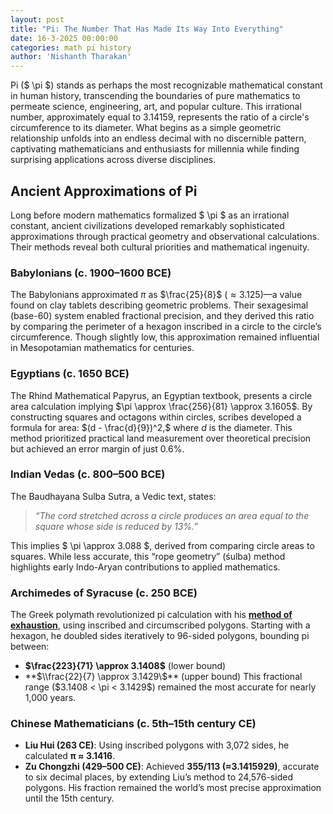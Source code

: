 ```yaml
---
layout: post
title: "Pi: The Number That Has Made Its Way Into Everything"
date: 16-3-2025 00:00:00
categories: math pi history
author: 'Nishanth Tharakan'
---
```


<script type="text/x-mathjax-config">
  MathJax.Hub.Config({
    tex2jax: {
      inlineMath: [ ['$','$'], ["\$$","\$$"] ],
      processEscapes: true
    }
  });
</script>

<script type="text/javascript" charset="utf-8" 
src="https://cdn.mathjax.org/mathjax/latest/MathJax.js?config=TeX-AMS-MML_HTMLorMML,
https://vincenttam.github.io/javascripts/MathJaxLocal.js"></script>

Pi ($ \pi $) stands as perhaps the most recognizable mathematical constant in human history, transcending the boundaries of pure mathematics to permeate science, engineering, art, and popular culture. This irrational number, approximately equal to 3.14159, represents the ratio of a circle's circumference to its diameter. What begins as a simple geometric relationship unfolds into an endless decimal with no discernible pattern, captivating mathematicians and enthusiasts for millennia while finding surprising applications across diverse disciplines.

## Ancient Approximations of Pi  

Long before modern mathematics formalized $ \pi $ as an irrational constant, ancient civilizations developed remarkably sophisticated approximations through practical geometry and observational calculations. Their methods reveal both cultural priorities and mathematical ingenuity.  

### **Babylonians (c. 1900–1600 BCE)**  
The Babylonians approximated $\pi$ as $\frac{25}{8}$ ($\approx3.125$)—a value found on clay tablets describing geometric problems. Their sexagesimal (base-60) system enabled fractional precision, and they derived this ratio by comparing the perimeter of a hexagon inscribed in a circle to the circle’s circumference. Though slightly low, this approximation remained influential in Mesopotamian mathematics for centuries.  

### **Egyptians (c. 1650 BCE)**  
The Rhind Mathematical Papyrus, an Egyptian textbook, presents a circle area calculation implying $\pi \approx \frac{256}{81} \approx 3.1605$. By constructing squares and octagons within circles, scribes developed a formula for area: $(d - \frac{d}{9})^2,$ where $d$ is the diameter. This method prioritized practical land measurement over theoretical precision but achieved an error margin of just 0.6%.

### **Indian Vedas (c. 800–500 BCE)**  
The Baudhayana Sulba Sutra, a Vedic text, states:  
> *“The cord stretched across a circle produces an area equal to the square whose side is reduced by 13%.”*  

This implies $ \pi \approx 3.088 $, derived from comparing circle areas to squares. While less accurate, this “rope geometry” (śulba) method highlights early Indo-Aryan contributions to applied mathematics.  

### **Archimedes of Syracuse (c. 250 BCE)**  
The Greek polymath revolutionized pi calculation with his **[method of exhaustion](https://en.wikipedia.org/wiki/Method_of_exhaustion)**, using inscribed and circumscribed polygons. Starting with a hexagon, he doubled sides iteratively to 96-sided polygons, bounding pi between:  
- **$\\frac{223}{71} \approx 3.1408\$** (lower bound)  
- **$\\frac{22}{7} \approx 3.1429\$** (upper bound)  
This fractional range ($3.1408 < \pi < 3.1429$) remained the most accurate for nearly 1,000 years.  

### **Chinese Mathematicians (c. 5th–15th century CE)**  
- **Liu Hui (263 CE)**: Using inscribed polygons with 3,072 sides, he calculated **π ≈ 3.1416**.  
- **Zu Chongzhi (429–500 CE)**: Achieved **355/113 (≈3.1415929)**, accurate to six decimal places, by extending Liu’s method to 24,576-sided polygons. His fraction remained the world’s most precise approximation until the 15th century.  
 
